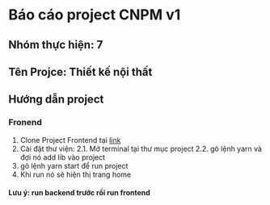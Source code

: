 # Báo cáo project CNPM v1

## Nhóm thực hiện: 7

## Tên Projce: Thiết kế nội thất

## Hướng dẫn project

### Fronend

1. Clone Project Frontend tại [link](https://github.com/lamhan3012cmvn/FE_CNPM.git)
2. Cài đặt thư viện:
   2.1. Mở terminal tại thư mục project
   2.2. gõ lệnh yarn và đợi nó add lib vào project
3. gõ lệnh yarn start để run project
4. Khi run nó sẽ hiện thị trang home



#### Lưu ý: run backend trước rồi run frontend
